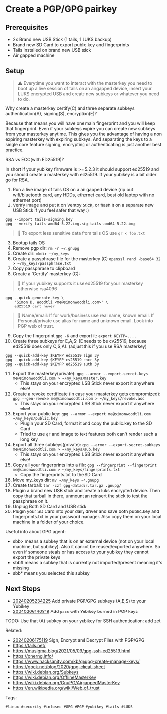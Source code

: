 # Create a PGP/GPG pairkey

## Prerequisites

* 2x Brand new USB Stick (1 tails, 1 LUKS backup)
* Brand new SD Card to export public.key and fingerprints
* Tails installed on brand new USB stick
* Air gapped machine

## Setup

> ⚠️ Everytime you want to interact with the masterkey you need to boot up a
> live session of tails on an airgapped device, insert your LUKS encrypted USB
> and create new subkeys or whatever you need to do.

Why create a masterkey certify(C) and three separate subkeys
authentication(A), signing(S), encryption(E)?

Because that means you will have one main fingerprint and you will keep that
fingerprint. Even if your subkeys expire you can create new subkeys from your
masterkey anytime. This gives you the advantage of having a non expiring
masterkey with expiring subkeys. And separating the keys to a single core
feature signing, encrypting or authenticating is just another best practice.

RSA vs ECC(with ED25519)?

In short if your yubikey firmware is >= 5.2.3 it should support ed25519 and you
should create a masterkey with ed25519. If your yubikey is a bit older go for
RSA.

1. Run a live image of tails OS on a air gapped device (rip out wifi/bluetooth
   card, any HDDs, ethernet card, best old laptop with no ethernet port)
1. Verify image and put it on Ventoy Stick, or flash it on a separate new USB
   Stick if you feel safer that way :)

```
gpg --import tails-signing.key
gpg --verify tails-amd64-5.22.img.sig tails-amd64-5.22.img
```

> 🧐 To export less sensitive data from tails OS use `qr < foo.txt`

3. Bootup tails OS
3. Remove pgp dir: `rm -r ~/.gnupg`
3. Create dir: `mkdir ~/my_keys`
3. Create a passphrase file for the masterkey (C) `openssl rand -base64 32 > ~/my_keys/passphrase.txt`
3. Copy passphrase to clipboard
3. Create a 'Certify' masterkey (C):

> 🧐 If your yubikey supports it use ed25519 for your masterkey otherwise rsa4096

```
gpg --quick-generate-key \
    'Simon D. Woodtli <me@simonwoodtli.com>' \
    ed25519 cert never
```

> 🧐 Name/email: If for work/business use real name, known email. If Personal/private use alias for name and unknown email. Look into PGP web of trust.

9. Copy the fingerprint `gpg -K` and export it: `export KEYFP=....`
9. Create three subkeys for E,A,S: (E needs to be cv25519, because ed25519 does
   only C,S,A). (adjust this if you use RSA masterkey)

```
gpg --quick-add-key $KEYFP ed25519 sign 3y
gpg --quick-add-key $KEYFP cv25519 encr 3y
gpg --quick-add-key $KEYFP ed25519 auth 3y
```

11. Export the masterkey(private): `gpg --armor --export-secret-keys me@simonwoodtli.com > ~/my_keys/master.key`
      * This stays on your encrypted USB Stick never export it anywhere else!
11. Create a revoke certificate (in case your masterkey gets compromized): `gpg --gen-revoke me@simonwoodtli.com > ~/my_keys/revoke.asc`
      * This stays on your encrypted USB Stick never export it anywhere else!
11. Export your public key: `gpg --armor --export me@simonwoodtli.com ~/my_keys/public.key`
      * Plugin your SD Card, format it and copy the public.key to the SD Card
      * Tried to use `qr` and image to text features both can't render such a long key
11. Export all three subkeys(private): `gpg --armor --export-secret-subkeys me@simonwoodtli.com > ~/my_keys/sub.key`
      * This stays on your encrypted USB Stick never export it anywhere else!
11. Copy all your fingerprints into a file: `gpg --fingerprint --fingerprint me@simonwoodtli.com > ~/my_keys/fingerprints.txt`
      * Copy the fingerprints.txt to the SD Card
11. Move my_keys dir: `mv ~/my_keys ~/.gnupg`
11. Create tarball: `tar -czf gpg-datadir.tar.gz .gnupg/`
11. Plugin a brand new USB stick and create a luks encrypted device. Then copy
   that tarball in there, unmount an reinsert the stick to test the passphrase
   on it.
11. Unplug Both SD Card and USB stick
11. Plugin your SD Card into your daily driver and save both public.key and
    fingerprints.txt in your password manager. Also copy them on your local
    machine in a folder of your choice.

Useful info about GPG agent:

* sbb> means a subkey that is on an external device (not on your local machine,
  but yubikey). Also it cannot be reused/exported anywhere. So even if someone
  steals or has access to your yubikey they cannot export the private keys
* sbb# means a subkey that is currently not imported/present meaning it's missing
* sbb* means you selected this subkey

## Next Steps

* [20240205234225](/20240205234225/) Add private PGP/GPG subkeys (A,E,S) to your Yubikey
* [20240206140818](/20240206140818/) Add `pass` with Yubikey burned in PGP keys

TODO: Use that (A) subkey on your yubikey for SSH authentication: add zet

Related:

* [20240206175119](/20240206175119/) Sign, Encrypt and Decrypt Files with PGP/GPG
* <https://tails.net/>
* <https://musigma.blog/2021/05/09/gpg-ssh-ed25519.html>
* <https://onerng.info/>
* <https://www.hacksanity.com/kb/gnupg-create-manage-keys/>
* <https://gock.net/blog/2020/gpg-cheat-sheet>
* <https://wiki.debian.org/Subkeys>
* <https://wiki.debian.org/OfflineMasterKey>
* <https://wiki.debian.org/GnuPG/AirgappedMasterKey>
* <https://en.wikipedia.org/wiki/Web_of_trust>

Tags:

    #linux #security #infosec #GPG #PGP #yubikey #tails #LUKS
